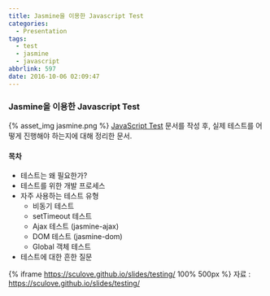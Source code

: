 ```yaml
---
title: Jasmine을 이용한 Javascript Test
categories:
  - Presentation
tags:
  - test
  - jasmine
  - javascript
abbrlink: 597
date: 2016-10-06 02:09:47
---
```


### Jasmine을 이용한 Javascript Test

{% asset_img jasmine.png %}
[JavaScript Test](https://sculove.github.io/blog/2016/05/17/JavascriptTest/) 문서를 작성 후, 실제 테스트를 어떻게 진행해야 하는지에 대해 정리한 문서.

#### 목차

- 테스트는 왜 필요한가?
- 테스트를 위한 개발 프로세스
- 자주 사용하는 테스트 유형
  - 비동기 테스트
  - setTimeout 테스트
  - Ajax 테스트 (jasmine-ajax)
  - DOM 테스트 (jasmine-dom)
  - Global 객체 테스트
- 테스트에 대한 흔한 질문

{% iframe https://sculove.github.io/slides/testing/ 100% 500px %}
자료 : https://sculove.github.io/slides/testing/
